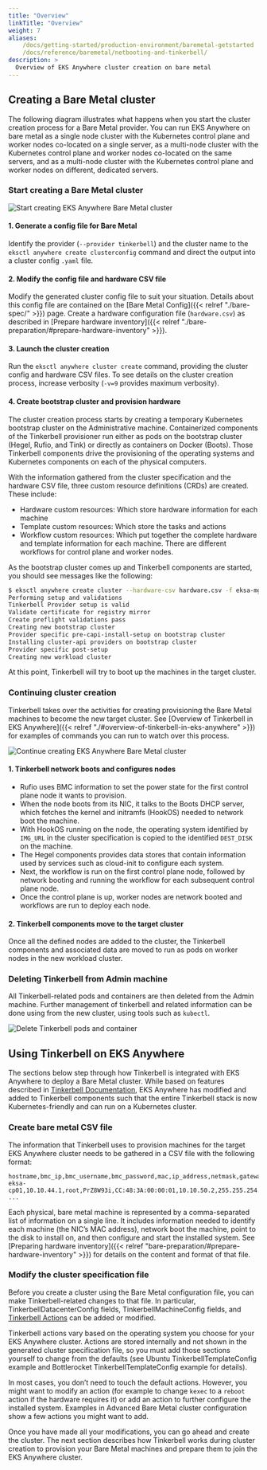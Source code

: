 ```yaml
---
title: "Overview"
linkTitle: "Overview"
weight: 7
aliases:
    /docs/getting-started/production-environment/baremetal-getstarted
    /docs/reference/baremetal/netbooting-and-tinkerbell/
description: >
  Overview of EKS Anywhere cluster creation on bare metal
---
```


## Creating a Bare Metal cluster
The following diagram illustrates what happens when you start the cluster creation process for a Bare Metal provider. You can run EKS Anywhere on bare metal as a single node cluster with the Kubernetes control plane and worker nodes co-located on a single server, as a multi-node cluster with the Kubernetes control plane and worker nodes co-located on the same servers, and as a multi-node cluster with the Kubernetes control plane and worker nodes on different, dedicated servers.

### Start creating a Bare Metal cluster

![Start creating EKS Anywhere Bare Metal cluster](/images/eksa-baremetal-start.png)

#### 1. Generate a config file for Bare Metal
Identify the provider (`--provider tinkerbell`) and the cluster name to the `eksctl anywhere create clusterconfig` command and direct the output into a cluster config `.yaml` file.

#### 2. Modify the config file and hardware CSV file
Modify the generated cluster config file to suit your situation.
Details about this config file are contained on the [Bare Metal Config]({{< relref "./bare-spec/" >}}) page.
Create a hardware configuration file (`hardware.csv`) as described in [Prepare hardware inventory]({{< relref "./bare-preparation/#prepare-hardware-inventory" >}}).

#### 3. Launch the cluster creation

Run the `eksctl anywhere cluster create` command, providing the cluster config and hardware CSV files.
To see details on the cluster creation process, increase verbosity (`-v=9` provides maximum verbosity).

#### 4. Create bootstrap cluster and provision hardware

The cluster creation process starts by creating a temporary Kubernetes bootstrap cluster on the Administrative machine.
Containerized components of the Tinkerbell provisioner run either as pods on the bootstrap cluster (Hegel, Rufio, and Tink) or directly as containers on Docker (Boots).
Those Tinkerbell components drive the provisioning of the operating systems and Kubernetes components on each of the physical computers.

With the information gathered from the cluster specification and the hardware CSV file, three custom resource definitions (CRDs) are created.
These include:

* Hardware custom resources: Which store hardware information for each machine
* Template custom resources: Which store the tasks and actions
* Workflow custom resources: Which put together the complete hardware and template information for each machine. There are different workflows for control plane and worker nodes.

As the bootstrap cluster comes up and Tinkerbell components are started, you should see messages like the following:

```bash
$ eksctl anywhere create cluster --hardware-csv hardware.csv -f eksa-mgmt-cluster.yaml
Performing setup and validations
Tinkerbell Provider setup is valid
Validate certificate for registry mirror
Create preflight validations pass
Creating new bootstrap cluster
Provider specific pre-capi-install-setup on bootstrap cluster
Installing cluster-api providers on bootstrap cluster
Provider specific post-setup
Creating new workload cluster
```
At this point, Tinkerbell will try to boot up the machines in the target cluster.

### Continuing cluster creation

Tinkerbell takes over the activities for creating provisioning the Bare Metal machines to become the new target cluster.
See [Overview of Tinkerbell in EKS Anywhere]({{< relref "./#overview-of-tinkerbell-in-eks-anywhere" >}}) for examples of commands you can run to watch over this process.

![Continue creating EKS Anywhere Bare Metal cluster](/images/eksa-baremetal-continue.png)

#### 1. Tinkerbell network boots and configures nodes

* Rufio uses BMC information to set the power state for the first control plane node it wants to provision.
* When the node boots from its NIC, it talks to the Boots DHCP server, which fetches the kernel and initramfs (HookOS) needed to network boot the machine.
* With HookOS running on the node, the operating system identified by `IMG_URL` in the cluster specification is copied to the identified `DEST_DISK` on the machine.
* The Hegel components provides data stores that contain information used by services such as cloud-init to configure each system.
* Next, the workflow is run on the first control plane node, followed by network booting and running the workflow for each subsequent control plane node.
* Once the control plane is up, worker nodes are network booted and workflows are run to deploy each node.

#### 2. Tinkerbell components move to the target cluster

Once all the defined nodes are added to the cluster, the Tinkerbell components and associated data are moved to run as pods on worker nodes in the new workload cluster.

### Deleting Tinkerbell from Admin machine

All Tinkerbell-related pods and containers are then deleted from the Admin machine.
Further management of tinkerbell and related information can be done using from the new cluster, using tools such as `kubectl`.

![Delete Tinkerbell pods and container](/images/eksa-baremetal-delete.png)

## Using Tinkerbell on EKS Anywhere

The sections below step through how Tinkerbell is integrated with EKS Anywhere to deploy a Bare Metal cluster.
While based on features described in [Tinkerbell Documentation](https://docs.tinkerbell.org/),
EKS Anywhere has modified and added to Tinkerbell components such that the entire Tinkerbell stack is now Kubernetes-friendly and can run on a Kubernetes cluster.

### Create bare metal CSV file

The information that Tinkerbell uses to provision machines for the target EKS Anywhere cluster needs to be gathered in a CSV file with the following format:

```
hostname,bmc_ip,bmc_username,bmc_password,mac,ip_address,netmask,gateway,nameservers,labels,disk
eksa-cp01,10.10.44.1,root,PrZ8W93i,CC:48:3A:00:00:01,10.10.50.2,255.255.254.0,10.10.50.1,8.8.8.8,type=cp,/dev/sda
...
```

Each physical, bare metal machine is represented by a comma-separated list of information on a single line.
It includes information needed to identify each machine (the NIC’s MAC address), network boot the machine, point to the disk to install on, and then configure and start the installed system.
See [Preparing hardware inventory]({{< relref "bare-preparation/#prepare-hardware-inventory" >}}) for details on the content and format of that file. 

### Modify the cluster specification file

Before you create a cluster using the Bare Metal configuration file, you can make Tinkerbell-related changes to that file.
In particular, TinkerbellDatacenterConfig fields, TinkerbellMachineConfig fields, and [Tinkerbell Actions](https://docs.tinkerbell.org/actions/action-architecture/) can be added or modified.

Tinkerbell actions vary based on the operating system you choose for your EKS Anywhere cluster.
Actions are stored internally and not shown in the generated cluster specification file, so you must add those sections yourself to change from the defaults (see Ubuntu TinkerbellTemplateConfig example and Bottlerocket TinkerbellTemplateConfig example for details).

In most cases, you don’t need to touch the default actions.
However, you might want to modify an action (for example to change `kexec` to a `reboot` action if the hardware requires it) or add an action to further configure the installed system.
Examples in Advanced Bare Metal cluster configuration show a few actions you might want to add.

Once you have made all your modifications, you can go ahead and create the cluster.
The next section describes how Tinkerbell works during cluster creation to provision your Bare Metal machines and prepare them to join the EKS Anywhere cluster.
